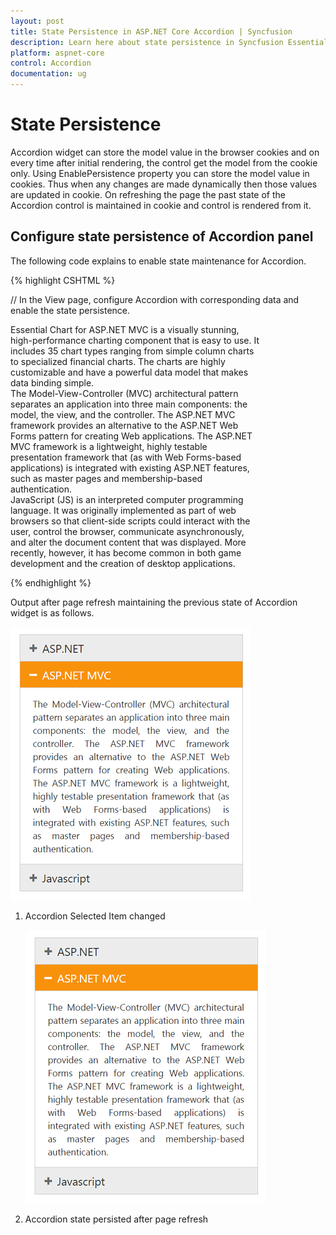 ```yaml
---
layout: post
title: State Persistence in ASP.NET Core Accordion | Syncfusion
description: Learn here about state persistence in Syncfusion Essential ASP.NET Core Accordion Control, its elements, and more.
platform: aspnet-core
control: Accordion 
documentation: ug
---
```


# State Persistence

Accordion widget can store the model value in the browser cookies and on every time after initial rendering, the control get the model from the cookie only. Using EnablePersistence property you can store the model value in cookies. Thus when any changes are made dynamically then those values are updated in cookie. On refreshing the page the past state of the Accordion control is maintained in cookie and control is rendered from it.

## Configure state persistence of Accordion panel

The following code explains to enable state maintenance for Accordion.

{% highlight CSHTML %}

// In the View page, configure Accordion with corresponding data and enable the state persistence.

<div style="width: 400px">
<ej-accordion id="basicAccordion" enable-persistence="true">
	<e-accordion-items>
		<e-accordion-item text="ASP.NET">
			<e-content-template>
				<div>
					Essential Chart for ASP.NET MVC is a visually stunning, high-performance charting component that is easy to use.
					It includes 35 chart types ranging from simple column charts to specialized financial charts.
					The charts are highly customizable and have a powerful data model that makes data binding simple.
				</div>
			</e-content-template>
		</e-accordion-item>
		<e-accordion-item text="ASP.NET MVC">
			<e-content-template>
				<div>
					The Model-View-Controller (MVC) architectural pattern separates an application into three main components:
					the model, the view, and the controller. The ASP.NET MVC framework provides an alternative to the ASP.NET Web Forms pattern for creating Web applications. The ASP.NET MVC framework is a lightweight, highly testable presentation framework that (as with Web Forms-based applications) is integrated with existing ASP.NET features, such as master pages and membership-based authentication.
				</div>
			</e-content-template>
		</e-accordion-item>
		<e-accordion-item text="Javascript">
			<e-content-template>
				<div>
					JavaScript (JS) is an interpreted computer programming language.
					It was originally implemented as part of web browsers so that client-side scripts could interact with the user, control the browser,
					communicate asynchronously, and alter the document content that was displayed. More recently, however,
					it has become common in both game development and the creation of desktop applications.
				</div>
			</e-content-template>
		</e-accordion-item>
	</e-accordion-items>
</ej-accordion>
</div>

{% endhighlight %}

Output after page refresh maintaining the previous state of Accordion widget is as follows.

   ![](State-Persistence_images/State-Persistence_img1.png)

1. Accordion Selected Item changed

   ![](State-Persistence_images/State-Persistence_img2.png)

2. Accordion state persisted after page refresh